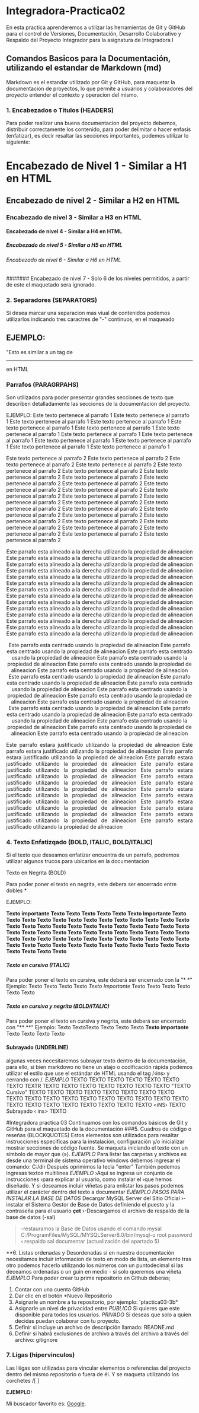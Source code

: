# Integradora-Practica02
En esta practica aprenderemos a utilizar las herramientas de Git y GitHub para el control de Versiones, Documentación, Desarrollo Colaborativo y Respaldo del Proyecto Integrador para la asignatura de Integradora I
## Comandos Basicos para la Documentación, utilizando el estandar de Markdown (md)
Markdown es el estandar utilizado por Git y GitHub, para maquetar la documentacion de proyectos, lo que permite a usuarios y colaboradores del proyecto entender el contexto y operacion del mismo.
### 1. Encabezados o Titulos (HEADERS)
Para poder realizar una buena documentacion del proyecto debemos, distribuir correctamente los contenido, para poder delimitar o hacer enfasis (enfatizar), es decir resaltar las secciones importantes, podemos utilizar lo siguiente:

# Encabezado de Nivel 1 - Similar a H1 en HTML
## Encabezado de nivel 2 - Similar a H2 en HTML
### Encabezado de nivel 3 - Similar a H3 en HTML
#### Encabezado de nivel 4 - Similar a H4 en HTML
##### Encabezado de nivel 5 - Similar a H5 en HTML
###### Encabezado de nivel 6 - Similar a H6 en HTML
####### Encabezado de nivel 7 - Solo 6 de los niveles permitidos, a partir de este el maquetado sera ignorado. 

### 2. Separadores (SEPARATORS)
Si desea marcar una separacion mas viual de contenidos podemos utilizarlos indicando tres caractres de "-" continuos, en el maqueado

EJEMPLO:
---
"Esto es similar a un tag de <HR> en HTML

### Parrafos (PARAGRPAHS)
Son utilizados para poder presentar grandes secciones de texto que describen detalladamente las secciones de la documentacion del proyecto.

EJEMPLO: Este texto pertenece al parrafo 1 Este texto pertenece al parrafo 1 Este texto pertenece al parrafo 1 Este texto pertenece al parrafo 1 Este texto pertenece al parrafo 1 Este texto pertenece al parrafo 1 Este texto pertenece al parrafo 1 Este texto pertenece al parrafo 1 Este texto pertenece al parrafo 1 Este texto pertenece al parrafo 1 Este texto pertenece al parrafo 1 Este texto pertenece al parrafo 1 Este texto pertenece al parrafo 1 

Este texto pertenece al parrafo 2 Este texto pertenece al parrafo 2 Este texto pertenece al parrafo 2 Este texto pertenece al parrafo 2 Este texto pertenece al parrafo 2 Este texto pertenece al parrafo 2 Este texto pertenece al parrafo 2 Este texto pertenece al parrafo 2 Este texto pertenece al parrafo 2 Este texto pertenece al parrafo 2 Este texto pertenece al parrafo 2 Este texto pertenece al parrafo 2 Este texto pertenece al parrafo 2 Este texto pertenece al parrafo 2 Este texto pertenece al parrafo 2 Este texto pertenece al parrafo 2 Este texto pertenece al parrafo 2 Este texto pertenece al parrafo 2 Este texto pertenece al parrafo 2 Este texto pertenece al parrafo 2 Este texto pertenece al parrafo 2 Este texto pertenece al parrafo 2 Este texto pertenece al parrafo 2 Este texto pertenece al parrafo 2 Este texto pertenece al parrafo 2 Este texto pertenece al parrafo 2 Este texto pertenece al parrafo 2 

<p align="right">
Este parrafo esta alineado a la derecha utilizando la propiedad de alineacion
Este parrafo esta alineado a la derecha utilizando la propiedad de alineacion 
Este parrafo esta alineado a la derecha utilizando la propiedad de alineacion 
Este parrafo esta alineado a la derecha utilizando la propiedad de alineacion 
Este parrafo esta alineado a la derecha utilizando la propiedad de alineacion 
Este parrafo esta alineado a la derecha utilizando la propiedad de alineacion 
Este parrafo esta alineado a la derecha utilizando la propiedad de alineacion 
Este parrafo esta alineado a la derecha utilizando la propiedad de alineacion 
Este parrafo esta alineado a la derecha utilizando la propiedad de alineacion 
Este parrafo esta alineado a la derecha utilizando la propiedad de alineacion 
Este parrafo esta alineado a la derecha utilizando la propiedad de alineacion 
Este parrafo esta alineado a la derecha utilizando la propiedad de alineacion 
Este parrafo esta alineado a la derecha utilizando la propiedad de alineacion 
Este parrafo esta alineado a la derecha utilizando la propiedad de alineacion 

<p align="center">
Este parrafo esta centrado usando la propiedad de alineacion Este parrafo esta centrado usando la propiedad de alineacion Este parrafo esta centrado usando la propiedad de alineacion Este parrafo esta centrado usando la propiedad de alineacion Este parrafo esta centrado usando la propiedad de alineacion Este parrafo esta centrado usando la propiedad de alineacion Este parrafo esta centrado usando la propiedad de alineacion Este parrafo esta centrado usando la propiedad de alineacion Este parrafo esta centrado usando la propiedad de alineacion Este parrafo esta centrado usando la propiedad de alineacion Este parrafo esta centrado usando la propiedad de alineacion Este parrafo esta centrado usando la propiedad de alineacion Este parrafo esta centrado usando la propiedad de alineacion Este parrafo esta centrado usando la propiedad de alineacion Este parrafo esta centrado usando la propiedad de alineacion Este parrafo esta centrado usando la propiedad de alineacion Este parrafo esta centrado usando la propiedad de alineacion Este parrafo esta centrado usando la propiedad de alineacion 

<p align="justify">
Este parrafo estara justificado utilizando la propiedad de alineacion Este parrafo estara justificado utilizando la propiedad de alineacion Este parrafo estara justificado utilizando la propiedad de alineacion Este parrafo estara justificado utilizando la propiedad de alineacion Este parrafo estara justificado utilizando la propiedad de alineacion Este parrafo estara justificado utilizando la propiedad de alineacion Este parrafo estara justificado utilizando la propiedad de alineacion Este parrafo estara justificado utilizando la propiedad de alineacion Este parrafo estara justificado utilizando la propiedad de alineacion Este parrafo estara justificado utilizando la propiedad de alineacion Este parrafo estara justificado utilizando la propiedad de alineacion Este parrafo estara justificado utilizando la propiedad de alineacion Este parrafo estara justificado utilizando la propiedad de alineacion Este parrafo estara justificado utilizando la propiedad de alineacion 

### 4. Texto Enfatizqado (BOLD, ITALIC, BOLD/ITALIC)
Si el texto que deseamos enfatizar encuentra de un parrafo, podremos utilizar algunos trucos para ubicarlos en la documentacion 

Texto en Negrita (BOLD)

Para poder poner el texto en negrita, este debera ser encerrado entre dobles *

EJEMPLO: 

**Texto importante Texto Texto Texto Texto Texto Texto Importante Texto Texto Texto Texto Texto Texto Texto Texto Texto Texto Texto Texto Texto Texto Texto Texto Texto Texto Texto Texto Texto Texto Texto Texto Texto Texto Texto Texto Texto Texto Texto Texto Texto Texto Texto Texto Texto Texto Texto Texto Texto Texto Texto Texto Texto Texto Texto Texto Texto Texto Texto Texto Texto Texto Texto Texto Texto Texto Texto Texto Texto Texto Texto Texto Texto**

##### Texto en cursiva (ITALIC)
Para poder poner el texto en cursiva, este deberá ser encerrado con la "* *" Ejemplo:
Texto Texto Texto Texto *Texto Importante* Texto Texto Texto Texto Texto Texto

##### Texto en cursiva y negrita (BOLD/ITALIC)
Para poder poner el texto en cursiva y negrita, este deberá ser encerrado con "** **" Ejemplo:
Texto TextoTexto Texto Texto Texto **Texto importante** Texto Texto Texto Texto

#### Subrayado (UNDERLINE)
algunas veces necesitaremos subrayar texto dentro de la documentación, para ello, si bien markdowo no tiene un atajo o codificación rápida podemos utilizar el estilo que use el estándar de
HTML usando el tag /‹ins› y cerrando con /</ins>.
*EJEMPLO*
TEXTO TEXTO TEXTO TEXTO TEXTO TEXTO TEXTO TEXTR TEXTO TEXTO TEXTO
TEXTO TEXTO TEXTO TEXTO
"TEXTO Cursivo"
TEXTO TEXTO TEXTO TEXTO TEXTO TEXTO
TEXTO TEXTO TEXTO TEXTO TEXTO TEXTO TEXTO TEXTO TEXTO TEXTO TEXTO
TEXTO TEXTO TEXTO TEXTO TEXTO TEXTO TEXTO TEXTO TEXTO <iNS› TEXTO Subrayado ‹ ins> TEXTO

#Integradora practica 03
Continuamos con los comandos básicos de Git y GitHub para el maquetado de la documentación
###5. Cuadros de código o reseñas (BLOCKQUOTES)
Estos elementos son utilizados para resaltar instrucciones especificas para la instalación, configuración y/o inicializar mostrar secciones de código fuente. Se maqueta iniciando el texto
con un símbolo de mayor que (»).
*EJEMPLO*
Para listar las carpetas y archivos es desde una terminal de sistema operativo windows debemos ingresar el comando:
C:/dir
Después oprimimos la tecla "enter"
También podemos ingresas textos multilínea
*EJEMPLO*
›Aqui se ingresa un conjunto de instrucciones
›para explicar al usuario, como instalar el
›que hemos diseñado.
Y si deseamos incluir viñetas para enlistar los pasos podemos utilizar el carácter dentro del texto a documentar
*EJEMPLO*
*PASOS PARA INSTALAR LA BASE DE DATOS*
Decargar MySQL Server del Sitio Oficial
›- instalar el Sistema Gestor de Base de Datos definiendo el puesto y la contraseña para el usuario **çet**
›-Descargamos el archivo de respaldo de la base de datos (-sal)
>-restauramos la Base de Datos usando el comando mysal
C:/ProgramFiles/MySQL/MYSQLServer8.0/bin/mysql-u root
password ‹ respaldo sal
documentar (actualización del apartado 5)

**6. Listas ordenadas y Desordenadas
si en nuestra documentación necesitamos incluir informacion de texto en modo de lista, un elemento tras otro podemos hacerlo utilizando los números con un puntodecimal si las deceamos
ordenadas o un guin en medio - si solo queremos una viñeta
*EJEMPLO*
Para poder crear tu prime repositorio en Github deberas;
1. Contar con una cuenta GitHub
2. Dar clic en el botón *Nuevo Repositorio
3. Asignarle un nombre a tu repositorio, por ejemplo: 'ptactica03-3b°
4. Asignarle un nivel de privacidad entre
*PUBLICO* Si quieres que este disponible para todos los usuarios.
*PRIVADO* Si deseas que solo a quien decidas puedan colaborar con tu proyecto.
5. Definir si incluye un archivo de descripción llamado: READNE.md
6. Definir si habrá exclusiones de archivo a través del archivo a través del archivo: gitignore

### 7. Ligas (hipervinculos)
Las liiigas son utilizadas para vincular elementos o referencias del proyecto dentro del mismo repositorio o fuera de él. Y se maqueta utilizando los corchetes /[ \]

**EJEMPLO:**

Mi buscador favorito es: [Google](httos://vivn.google.com).















